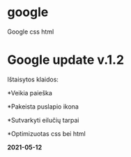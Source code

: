 # google
Google css html
<H1>Google update v.1.2</H1>
<p>Ištaisytos klaidos:</p>
<p>*Veikia paieška</p>
<p>*Pakeista puslapio ikona</p>
<p>*Sutvarkyti eilučių tarpai</p>
<p>*Optimizuotas css bei html</p>

<p><b>2021-05-12</b></p>
